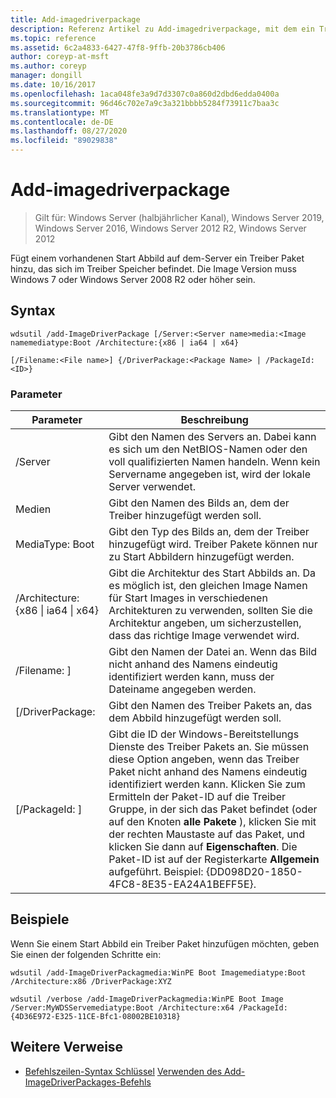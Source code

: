 ```yaml
---
title: Add-imagedriverpackage
description: Referenz Artikel zu Add-imagedriverpackage, mit dem ein Treiber Paket im Treiber Speicher einem vorhandenen Start Abbild auf dem Server hinzugefügt wird.
ms.topic: reference
ms.assetid: 6c2a4833-6427-47f8-9ffb-20b3786cb406
author: coreyp-at-msft
ms.author: coreyp
manager: dongill
ms.date: 10/16/2017
ms.openlocfilehash: 1aca048fe3a9d7d3307c0a860d2dbd6edda0400a
ms.sourcegitcommit: 96d46c702e7a9c3a321bbbb5284f73911c7baa3c
ms.translationtype: MT
ms.contentlocale: de-DE
ms.lasthandoff: 08/27/2020
ms.locfileid: "89029838"
---
```

# <a name="add-imagedriverpackage"></a>Add-imagedriverpackage

> Gilt für: Windows Server (halbjährlicher Kanal), Windows Server 2019, Windows Server 2016, Windows Server 2012 R2, Windows Server 2012

Fügt einem vorhandenen Start Abbild auf dem-Server ein Treiber Paket hinzu, das sich im Treiber Speicher befindet. Die Image Version muss Windows 7 oder Windows Server 2008 R2 oder höher sein.

## <a name="syntax"></a>Syntax
```
wdsutil /add-ImageDriverPackage [/Server:<Server name>media:<Image namemediatype:Boot /Architecture:{x86 | ia64 | x64}
```
```
[/Filename:<File name>] {/DriverPackage:<Package Name> | /PackageId:<ID>}
```
### <a name="parameters"></a>Parameter

|                 Parameter                  |                                                                                                                                                                                                            Beschreibung                                                                                                                                                                                                             |
|--------------------------------------------|------------------------------------------------------------------------------------------------------------------------------------------------------------------------------------------------------------------------------------------------------------------------------------------------------------------------------------------------------------------------------------------------------------------------------------|
|           /Server<Server name>           |                                                                                                                                               Gibt den Namen des Servers an. Dabei kann es sich um den NetBIOS-Namen oder den voll qualifizierten Namen handeln. Wenn kein Servername angegeben ist, wird der lokale Server verwendet.                                                                                                                                                |
|             Medien<Image name>             |                                                                                                                                                                                       Gibt den Namen des Bilds an, dem der Treiber hinzugefügt werden soll.                                                                                                                                                                                        |
|               MediaType: Boot               |                                                                                                                                                                Gibt den Typ des Bilds an, dem der Treiber hinzugefügt wird. Treiber Pakete können nur zu Start Abbildern hinzugefügt werden.                                                                                                                                                                 |
| /Architecture: {x86 &#124; ia64 &#124; x64} |                                                                                                       Gibt die Architektur des Start Abbilds an. Da es möglich ist, den gleichen Image Namen für Start Images in verschiedenen Architekturen zu verwenden, sollten Sie die Architektur angeben, um sicherzustellen, dass das richtige Image verwendet wird.                                                                                                        |
|           /Filename: <File name> ]           |                                                                                                                                                        Gibt den Namen der Datei an. Wenn das Bild nicht anhand des Namens eindeutig identifiziert werden kann, muss der Dateiname angegeben werden.                                                                                                                                                        |
|           [/DriverPackage:<Name>           |                                                                                                                                                                                   Gibt den Namen des Treiber Pakets an, das dem Abbild hinzugefügt werden soll.                                                                                                                                                                                    |
|             [/PackageId: <ID> ]              | Gibt die ID der Windows-Bereitstellungs Dienste des Treiber Pakets an. Sie müssen diese Option angeben, wenn das Treiber Paket nicht anhand des Namens eindeutig identifiziert werden kann. Klicken Sie zum Ermitteln der Paket-ID auf die Treiber Gruppe, in der sich das Paket befindet (oder auf den Knoten **alle Pakete** ), klicken Sie mit der rechten Maustaste auf das Paket, und klicken Sie dann auf **Eigenschaften**. Die Paket-ID ist auf der Registerkarte **Allgemein** aufgeführt. Beispiel: {DD098D20-1850-4FC8-8E35-EA24A1BEFF5E}. |

## <a name="examples"></a>Beispiele
Wenn Sie einem Start Abbild ein Treiber Paket hinzufügen möchten, geben Sie einen der folgenden Schritte ein:
```
wdsutil /add-ImageDriverPackagmedia:WinPE Boot Imagemediatype:Boot /Architecture:x86 /DriverPackage:XYZ
```
```
wdsutil /verbose /add-ImageDriverPackagmedia:WinPE Boot Image /Server:MyWDSServemediatype:Boot /Architecture:x64 /PackageId:{4D36E972-E325-11CE-Bfc1-08002BE10318}
```
## <a name="additional-references"></a>Weitere Verweise
- [Befehlszeilen-Syntax Schlüssel](command-line-syntax-key.md) 
 [Verwenden des Add-ImageDriverPackages-Befehls](using-the-add-imagedriverpackages-command.md)
